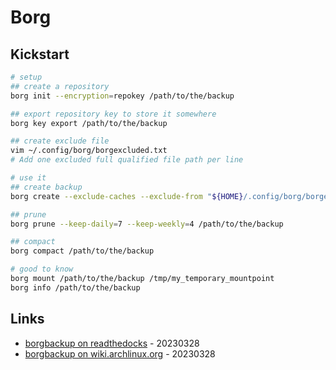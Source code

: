 # Borg

## Kickstart

```bash
# setup
## create a repository
borg init --encryption=repokey /path/to/the/backup

## export repository key to store it somewhere
borg key export /path/to/the/backup

## create exclude file
vim ~/.config/borg/borgexcluded.txt
# Add one excluded full qualified file path per line

# use it
## create backup
borg create --exclude-caches --exclude-from "${HOME}/.config/borg/borgexcluded.txt" /path/to/the/backup::{hostname}-{now:%Y-%m-%d_%H:%M:%S} ${HOME}

## prune
borg prune --keep-daily=7 --keep-weekly=4 /path/to/the/backup

## compact
borg compact /path/to/the/backup

# good to know
borg mount /path/to/the/backup /tmp/my_temporary_mountpoint
borg info /path/to/the/backup
```

## Links

* [borgbackup on readthedocks](https://borgbackup.readthedocs.io/) - 20230328
* [borgbackup on wiki.archlinux.org](https://wiki.archlinux.org/title/Borg_backup) - 20230328


